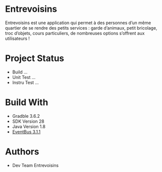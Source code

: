 # Entrevoisins

Entrevoisins est une application qui permet à des personnes d’un même quartier de se rendre des petits services : garde d’animaux, petit bricolage, troc d’objets, cours particuliers, de nombreuses options s’offrent aux utilisateurs !

# Project Status

- Build  ...
- Unit Test ...
- Instru Test ...

# Build With

- Gradble 3.6.2
- SDK Version 28
- Java Version 1.8
- [EventBus 3.1.1](https://greenrobot.org/eventbus/)

# Authors 

- Dev Team Entrevoisins

